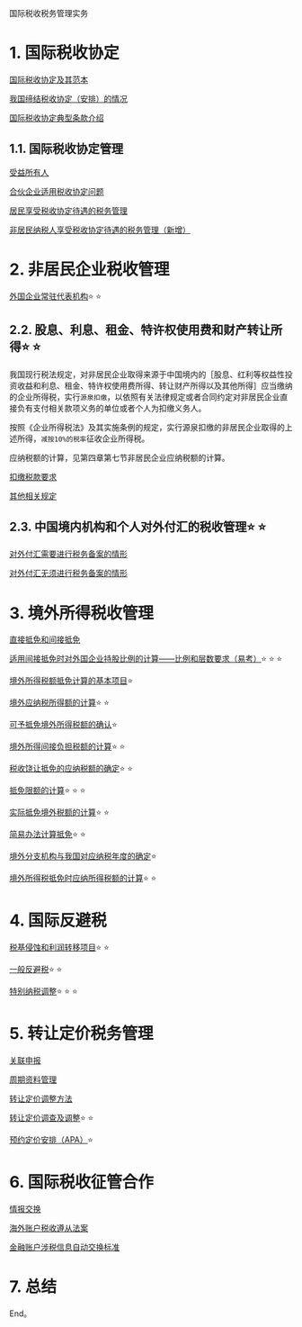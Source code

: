 国际税收税务管理实务

# 1. 国际税收协定

[国际税收协定及其范本](../../../../CPA6in1/CPA6in1/2税法/国际税收税务管理实务.国际税收协定及其范本.md)

[我国缔结税收协定（安排）的情况](../../../../CPA6in1/CPA6in1/2税法/国际税收税务管理实务.我国缔结税收协定（安排）的情况.md)

[国际税收协定典型条款介绍](../../../../CPA6in1/CPA6in1/2税法/国际税收税务管理实务.国际税收协定典型条款介绍.md)

## 1.1. 国际税收协定管理

[受益所有人](../../../../CPA6in1/CPA6in1/2税法/国际税收税务管理实务.受益所有人.md)

[合伙企业适用税收协定问题](../../../../CPA6in1/CPA6in1/2税法/国际税收税务管理实务.合伙企业适用税收协定问题.md)

[居民享受税收协定待遇的税务管理](../../../../CPA6in1/CPA6in1/2税法/国际税收税务管理实务.居民享受税收协定待遇的税务管理.md)

[非居民纳税人享受税收协定待遇的税务管理（新增）](../../../../CPA6in1/CPA6in1/2税法/国际税收税务管理实务.非居民纳税人享受税收协定待遇的税务管理（新增）.md)

# 2. 非居民企业税收管理

[外国企业常驻代表机构](../../../../CPA6in1/CPA6in1/2税法/国际税收税务管理实务.外国企业常驻代表机构.md):star: :star: 

## 2.2. 股息、利息、租金、特许权使用费和财产转让所得:star: :star: 

我国现行税法规定，对非居民企业取得来源于中国境内的［股息、红利等权益性投资收益和利息、租金、特许权使用费所得、转让财产所得以及其他所得］应当缴纳的企业所得税，实行`源泉扣缴`，以依照有关法律规定或者合同约定对非居民企业直接负有支付相关款项义务的单位或者个人为扣缴义务人。

按照《企业所得税法》及其实施条例的规定，实行源泉扣缴的非居民企业取得的上述所得，`减按10%的税率`征收企业所得税。

应纳税额的计算，见第四章第七节非居民企业应纳税额的计算。

[扣缴税款要求](../../../../CPA6in1/CPA6in1/2税法/国际税收税务管理实务.扣缴税款要求.md)

[其他相关规定](../../../../CPA6in1/CPA6in1/2税法/国际税收税务管理实务.非居民企业税收管理.其他相关规定.md)

## 2.3. 中国境内机构和个人对外付汇的税收管理:star: :star: 

[对外付汇需要进行税务备案的情形](../../../../CPA6in1/CPA6in1/2税法/国际税收税务管理实务.对外付汇需要进行税务备案的情形.md)

[对外付汇无须进行税务备案的情形](../../../../CPA6in1/CPA6in1/2税法/国际税收税务管理实务.对外付汇无须进行税务备案的情形.md)

# 3. 境外所得税收管理

[直接抵免和间接抵免](../../../../CPA6in1/CPA6in1/2税法/国际税收税务管理实务.直接抵免和间接抵免.md)

[适用间接抵免时对外国企业持股比例的计算——比例和层数要求（易考）](../../../../CPA6in1/CPA6in1/2税法/国际税收税务管理实务.适用间接抵免时对外国企业持股比例的计算——比例和层数要求（易考）.md):star: :star: :star: 

[境外所得税额抵免计算的基本项目](../../../../CPA6in1/CPA6in1/2税法/国际税收税务管理实务.境外所得税额抵免计算的基本项目.md):star: 

[境外应纳税所得额的计算](../../../../CPA6in1/CPA6in1/2税法/国际税收税务管理实务.境外应纳税所得额的计算.md):star: :star: 

[可予抵免境外所得税额的确认](../../../../CPA6in1/CPA6in1/2税法/国际税收税务管理实务.可予抵免境外所得税额的确认.md):star: 

[境外所得间接负担税额的计算](../../../../CPA6in1/CPA6in1/2税法/国际税收税务管理实务.境外所得间接负担税额的计算.md):star: :star: 

[税收饶让抵免的应纳税额的确定](../../../../CPA6in1/CPA6in1/2税法/国际税收税务管理实务.税收饶让抵免的应纳税额的确定.md):star: :star: 

[抵免限额的计算](../../../../CPA6in1/CPA6in1/2税法/国际税收税务管理实务.抵免限额的计算.md):star: :star: :star: 

[实际抵免境外税额的计算](../../../../CPA6in1/CPA6in1/2税法/国际税收税务管理实务.实际抵免境外税额的计算.md):star: :star: 

[简易办法计算抵免](../../../../CPA6in1/CPA6in1/2税法/国际税收税务管理实务.简易办法计算抵免.md):star: :star: 

[境外分支机构与我国对应纳税年度的确定](../../../../CPA6in1/CPA6in1/2税法/国际税收税务管理实务.境外分支机构与我国对应纳税年度的确定.md):star: 

[境外所得税抵免时应纳所得税额的计算](../../../../CPA6in1/CPA6in1/2税法/国际税收税务管理实务.境外所得税抵免时应纳所得税额的计算.md):star: :star: 

# 4. 国际反避税

[税基侵蚀和利润转移项目](../../../../CPA6in1/CPA6in1/2税法/国际税收税务管理实务.税基侵蚀和利润转移项目.md):star: :star: 

[一般反避税](../../../../CPA6in1/CPA6in1/2税法/国际税收税务管理实务.一般反避税.md):star: :star: 

[特别纳税调整](../../../../CPA6in1/CPA6in1/2税法/国际税收税务管理实务.特别纳税调整.md):star: :star: :star: 

# 5. 转让定价税务管理

[关联申报](../../../../CPA6in1/CPA6in1/2税法/国际税收税务管理实务.关联申报.md)

[周期资料管理](../../../../CPA6in1/CPA6in1/2税法/国际税收税务管理实务.周期资料管理.md)

[转让定价调整方法](../../../../CPA6in1/CPA6in1/2税法/国际税收税务管理实务.转让定价调整方法.md)

[转让定价调查及调整](../../../../CPA6in1/CPA6in1/2税法/国际税收税务管理实务.转让定价调查及调整.md):star: :star: 

[预约定价安排（APA）](../../../../CPA6in1/CPA6in1/2税法/国际税收税务管理实务.预约定价安排（APA）.md):star: 

# 6. 国际税收征管合作

[情报交换](../../../../CPA6in1/CPA6in1/2税法/国际税收税务管理实务.情报交换.md)

[海外账户税收遵从法案](../../../../CPA6in1/CPA6in1/2税法/国际税收税务管理实务.海外账户税收遵从法案.md)

[金融账户涉税信息自动交换标准](../../../../CPA6in1/CPA6in1/2税法/国际税收税务管理实务.金融账户涉税信息自动交换标准.md)

# 7. 总结

End。
